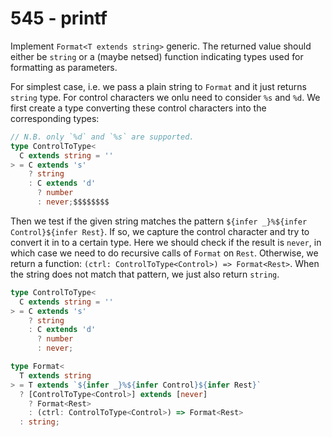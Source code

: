 # 545 - printf

Implement `Format<T extends string>` generic. The returned value should either be `string` or a (maybe netsed) function indicating types used for formatting as parameters.

For simplest case, i.e. we pass a plain string to `Format` and it just returns `string` type. For control characters we onlu need to consider `%s` and `%d`. We first create a type converting these control characters into the corresponding types:

```typescript
// N.B. only `%d` and `%s` are supported.
type ControlToType<
  C extends string = ''
> = C extends 's'
    ? string
    : C extends 'd'
      ? number
      : never;$$$$$$$$
```

Then we test if the given string matches the pattern `${infer _}%${infer Control}${infer Rest}`. If so, we capture the control character and try to convert it in to a certain type. Here we should check if the result is `never`, in which case we need to do recursive calls of `Format` on `Rest`. Otherwise, we return a function: `(ctrl: ControlToType<Control>) => Format<Rest>`. When the string does not match that pattern, we just also return `string`.

```typescript
type ControlToType<
  C extends string = ''
> = C extends 's'
    ? string
    : C extends 'd'
      ? number
      : never;

type Format<
  T extends string
> = T extends `${infer _}%${infer Control}${infer Rest}`
  ? [ControlToType<Control>] extends [never]
    ? Format<Rest>
    : (ctrl: ControlToType<Control>) => Format<Rest>
  : string;
```
